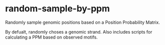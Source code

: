 # random-sample-by-ppm
Randomly sample genomic positions based on a Position Probability Matrix.  

By defualt, randomly choses a genomic strand.  Also includes scripts for calculating a
PPM based on observed motifs.

